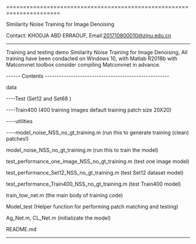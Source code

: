 
======================================================================

Similarity Noise Training for Image Denoising

Contact: KHODJA ABD ERRAOUF, Email:201710800010@zjnu.edu.cn

----------------------------------------------------------------------
Training and testing demo Similarity Noise Training for Image Denoising, 
All training have been condacted on Windows 10, with Matlab R2018b with
Matconvnet toolbox consider compiling Matconvnet in advance.


------ Contents -----------------------------------------------------

data

----Test (Set12 and Set68 )

----Train400 (400 training images default training patch size 20X20)

----utilities 

----model_noise_NSS_no_gt_training.m             (run this to generate training (clean) patches!)

model_noise_NSS_no_gt_training.m                 (run this to train the model) 

test_performance_one_image_NSS_no_gt_training.m  (test  one image model)

test_performance_Set12_NSS_no_gt_training.m      (test Set12 dataset model)

test_performance_Train400_NSS_no_gt_training.m   (test  Train400 model)

train_tow_net.m       (the main body of training code)

Model_test            (Helper function for performing patch matching and testing)

Ag_Net.m, CL_Net.m    (initializate the model)

README.md

----------------------------------------------------------------------
